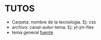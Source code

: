 # TUTOS
 
* Carpeta: nombre de la tecnologia. Ej: css
* archivo: canal-autor-tema. Ej: yt-jm-flex
* tema general [fuente](url)